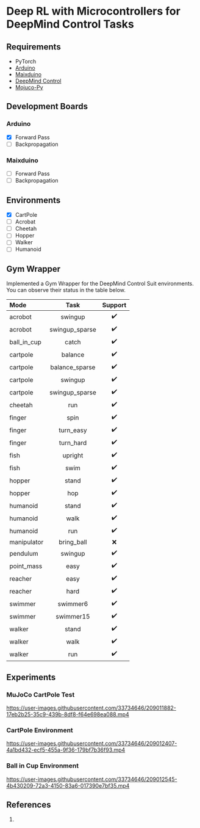 # Deep RL with Microcontrollers for DeepMind Control Tasks


## Requirements

* PyTorch
* [Arduino](https://www.arduino.cc)
* [Maixduino](https://maixduino.sipeed.com/en/)
* [DeepMind Control](https://github.com/deepmind/dm_control)
* [Mojuco-Py](https://github.com/openai/mujoco-py)

## Development Boards
### Arduino
- [x] Forward Pass
- [ ] Backpropagation
### Maixduino
- [ ] Forward Pass
- [ ] Backpropagation
    
## Environments
  - [x] CartPole
  - [ ] Acrobat
  - [ ] Cheetah
  - [ ] Hopper
  - [ ] Walker
  - [ ] Humanoid
  
## Gym Wrapper
Implemented a Gym Wrapper for the DeepMind Control Suit environments. You can observe their status in the table below.

| Mode | Task | Support |
| :-- | :----: | :-: |
|acrobot | swingup | ✔️ |
|acrobot | swingup_sparse | ✔️ |
|ball_in_cup | catch | ✔️ |
|cartpole | balance | ✔️ |
|cartpole | balance_sparse | ✔️ |
|cartpole | swingup | ✔️ |
|cartpole | swingup_sparse | ✔️ |
|cheetah | run | ✔️ |
|finger | spin | ✔️ |
|finger | turn_easy | ✔️ |
|finger | turn_hard | ✔️ |
|fish | upright | ✔️ |
|fish | swim | ✔️ |
|hopper | stand | ✔️ |
|hopper | hop | ✔️ |
|humanoid | stand | ✔️ |
|humanoid | walk | ✔️ |
|humanoid | run | ✔️ |
|manipulator | bring_ball | ❌ |
|pendulum | swingup | ✔️ |
|point_mass | easy | ✔️ |
|reacher | easy | ✔️ |
|reacher | hard | ✔️ |
|swimmer | swimmer6 | ✔️ |
|swimmer | swimmer15 | ✔️ |
|walker | stand | ✔️ |
|walker | walk | ✔️ |
|walker | run | ✔️ |


## Experiments
### MuJoCo CartPole Test

https://user-images.githubusercontent.com/33734646/209011882-17eb2b25-35c9-439b-8df8-f64e698ea088.mp4


### CartPole Environment

https://user-images.githubusercontent.com/33734646/209012407-4a1bd432-ecf5-455a-9f36-179bf7b36f93.mp4


### Ball in Cup Environment

https://user-images.githubusercontent.com/33734646/209012545-4b430209-72a3-4150-83a6-017390e7bf35.mp4



## References

1. 
